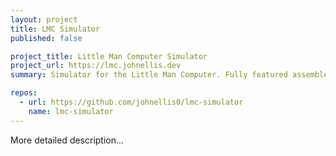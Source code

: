 ```yaml
---
layout: project
title: LMC Simulator
published: false

project_title: Little Man Computer Simulator
project_url: https://lmc.johnellis.dev
summary: Simulator for the Little Man Computer. Fully featured assembler and emulation of von-Neumann architecture.

repos:
  - url: https://github.com/johnellis0/lmc-simulator
    name: lmc-simulator
---
```


More detailed description...

